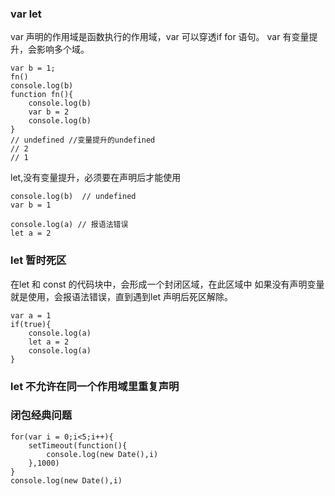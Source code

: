 ### var let
var 声明的作用域是函数执行的作用域，var 可以穿透if for 语句。
var 有变量提升，会影响多个域。
```
var b = 1;
fn()
console.log(b)
function fn(){
    console.log(b)
    var b = 2
    console.log(b)
}
// undefined //变量提升的undefined
// 2 
// 1

```
let,没有变量提升，必须要在声明后才能使用
```
console.log(b)  // undefined
var b = 1

console.log(a) // 报语法错误
let a = 2
```
### let 暂时死区
在let 和 const 的代码块中，会形成一个封闭区域，在此区域中 如果没有声明变量就是使用，会报语法错误，直到遇到let 声明后死区解除。
```
var a = 1
if(true){
    console.log(a)
    let a = 2
    console.log(a)
}
```

### let 不允许在同一个作用域里重复声明

### 闭包经典问题
```
for(var i = 0;i<5;i++){
    setTimeout(function(){
        console.log(new Date(),i)
    },1000)
}
console.log(new Date(),i)
```


